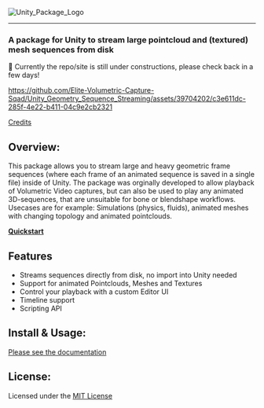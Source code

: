 ![Unity_Package_Logo](https://github.com/Elite-Volumetric-Capture-Sqad/Unity_Geometry_Sequence_Streaming/assets/39704202/5e929f89-fd07-4f5c-8bb1-87581dcd8a09)

---

### A package for Unity to stream large pointcloud and (textured) mesh sequences from disk

🚧 Currently the repo/site is still under constructions, please check back in a few days!

https://github.com/Elite-Volumetric-Capture-Sqad/Unity_Geometry_Sequence_Streaming/assets/39704202/c3e611dc-285f-4e22-b411-04c9e2cb2321

[Credits](https://elite-volumetric-capture-sqad.github.io/Unity_Geometry_Sequence_Streaming/docs/about/license-credits/#credits)

## Overview:

This package allows you to stream large and heavy geometric frame sequences (where each frame of an animated sequence is saved in a single file) inside of Unity.
The package was orginally developed to allow playback of Volumetric Video captures, but can also be used to play any animated 3D-sequences, that are unsuitable for bone or blendshape workflows.
Usecases are for example: Simulations (physics, fluids), animated meshes with changing topology and animated pointclouds.

[**Quickstart**](https://elite-volumetric-capture-sqad.github.io/Unity_Geometry_Sequence_Streaming/docs/quickstart/quick-start/)


## Features
- Streams sequences directly from disk, no import into Unity needed
- Support for animated Pointclouds, Meshes and Textures
- Control your playback with a custom Editor UI
- Timeline support
- Scripting API

## Install & Usage:

[Please see the documentation](https://elite-volumetric-capture-sqad.github.io/Unity_Geometry_Sequence_Streaming/)

## License:

Licensed under the [MIT License](https://github.com/Elite-Volumetric-Capture-Sqad/Unity_Geometry_Sequence_Streaming/blob/main/LICENSE)
